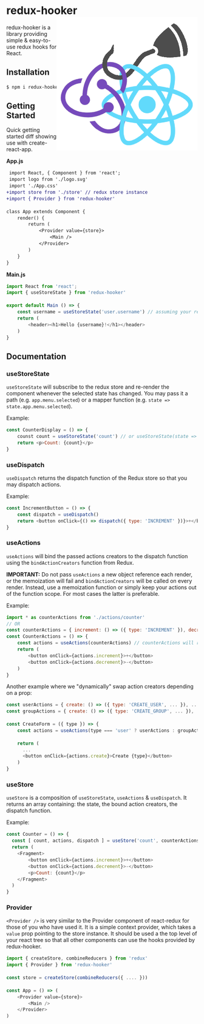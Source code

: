 
<p align="center"><h1>redux-hooker<img align="right" src="https://raw.githubusercontent.com/linde12/redux-hooker/master/.github/rh.png" /></h1></p>

redux-hooker is a library providing simple & easy-to-use redux hooks for React.

## Installation

```sh
$ npm i redux-hooker
```

## Getting Started

Quick getting started diff showing use with create-react-app.

**App.js**
```diff
 import React, { Component } from 'react';
 import logo from './logo.svg'
 import './App.css'
+import store from './store' // redux store instance
+import { Provider } from 'redux-hooker'

class App extends Component {
    render() {
        return (
            <Provider value={store}>
                <Main />
            </Provider>
        )
    }
}
``` 

**Main.js**
```js
import React from 'react';
import { useStoreState } from 'redux-hooker'

export default Main () => {
    const username = useStoreState('user.username') // assuming your redux store contains a user with a username
    return (
        <header><h1>Hello {username}!</h1></header>
    )
}
``` 

## Documentation

### useStoreState

`useStoreState` will subscribe to the redux store and re-render the component whenever the selected state has changed. You may pass it a path (e.g. `app.menu.selected`) or a mapper function (e.g. `state => state.app.menu.selected`).

Example:
```js
const CounterDisplay = () => {
    counst count = useStoreState('count') // or useStoreState(state => state.count)
    return <p>Count: {count}</p>
}
```

### useDispatch

`useDispatch` returns the dispatch function of the Redux store so that you may dispatch actions.

Example:
```js
const IncrementButton = () => {
    const dispatch = useDispatch()
    return <button onClick={() => dispatch({ type: 'INCREMENT' })}>+</button>
}
```

### useActions

`useActions` will bind the passed actions creators to the dispatch function using the `bindActionCreators` function from Redux. 

**IMPORTANT:** Do not pass `useActions` a new object reference each render, or the memoization will fail and `bindActionCreators` will be called on every render. Instead, use a memoization function or simply keep your actions out of the function scope. For most cases the latter is preferable.

Example:
```js
import * as counterActions from './actions/counter'
// OR
const counterActions = { increment: () => ({ type: 'INCREMENT' }), decrement: () => ({ type: 'DECREMENT' }) }
const CounterActions = () => {
    const actions = useActions(counterActions) // counterActions will reference the same object every render
    return (
        <button onClick={actions.increment}>+</button>
        <button onClick={actions.decrement}>-</button>
    )
}
```

Another example where we "dynamically" swap action creators depending on a prop:
```js
const userActions = { create: () => ({ type: 'CREATE_USER', ... }), ... }
const groupActions = { create: () => ({ type: 'CREATE_GROUP', ... }), ... }

const CreateForm = ({ type }) => {
    const actions = useActions(type === 'user' ? userActions : groupActions)

    return (
      ...
      <button onClick={actions.create}>Create {type}</button>
    )
}
```

### useStore

`useStore` is a composition of `useStoreState`, `useActions` & `useDispatch`. It returns an array containing: the state, the bound action creators, the dispatch function.

Example:
```js
const Counter = () => {
  const [ count, actions, dispatch ] = useStore('count', counterActions)
  return (
    <Fragment>
        <button onClick={actions.increment}>+</button>
        <button onClick={actions.decrement}>-</button>
        <p>Count: {count}</p>
    </Fragment>
  )
}
```

### Provider

`<Provider />` is very similar to the Provider component of react-redux for those of you who have used it. It is a simple context provider, which takes a `value` prop pointing to the store instance. It should be used a the top level of your react tree so that all other components can use the hooks provided by redux-hooker. 

```js
import { createStore, combineReducers } from 'redux'
import { Provider } from 'redux-hooker'

const store = createStore(combineReducers({ .... }))

const App = () => (
    <Provider value={store}>
        <Main />
    </Provider>
)
```
